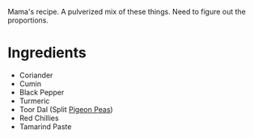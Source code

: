 Mama's recipe. A pulverized mix of these things. Need to figure out the proportions.

Ingredients
===========

* Coriander
* Cumin
* Black Pepper
* Turmeric
* Toor Dal (Split [Pigeon Peas](https://en.wikipedia.org/wiki/Pigeon_pea))
* Red Chillies
* Tamarind Paste
